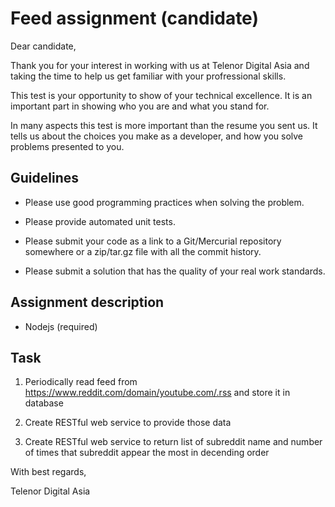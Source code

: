 # Feed assignment (candidate)

Dear candidate,

Thank you for your interest in working with us at Telenor Digital Asia and taking the time to help us get familiar with your profressional skills.

This test is your opportunity to show of your technical excellence. It is an important part in
showing who you are and what you stand for.

In many aspects this test is more important than the resume you sent us. It tells us about the
choices you make as a developer, and how you solve problems presented to you.

## Guidelines

- Please use good programming practices when solving the problem.

- Please provide automated unit tests.

- Please submit your code as a link to a Git/Mercurial repository somewhere or a zip/tar.gz file with all the commit history.

- Please submit a solution that has the quality of your real work standards.

## Assignment description

- Nodejs (required)

## Task

1. Periodically read feed from https://www.reddit.com/domain/youtube.com/.rss and store it in database

2. Create RESTful web service to provide those data

3. Create RESTful web service to return list of subreddit name and number of times that subreddit appear the most in decending order

With best regards,

Telenor Digital Asia
